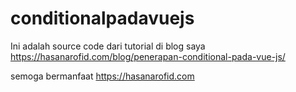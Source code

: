 # conditionalpadavuejs
Ini adalah source code dari tutorial di blog saya https://hasanarofid.com/blog/penerapan-conditional-pada-vue-js/

semoga bermanfaat
https://hasanarofid.com
